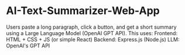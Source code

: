 # AI-Text-Summarizer-Web-App
Users paste a long paragraph, click a button, and get a short summary using a Large Language Model (OpenAI GPT API). This uses:  Frontend: HTML + CSS + JS (or simple React)  Backend: Express.js (Node.js)  LLM: OpenAI's GPT API
